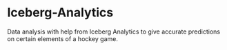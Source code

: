 # Iceberg-Analytics
Data analysis with help from Iceberg Analytics to give accurate predictions on certain elements of a hockey game.
